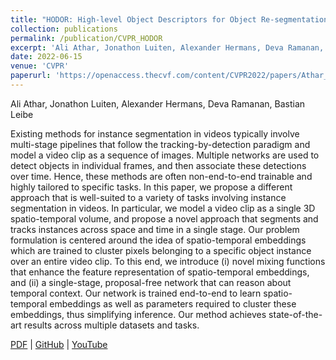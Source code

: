 ```yaml
---
title: "HODOR: High-level Object Descriptors for Object Re-segmentation in Video Learned from Static Images"
collection: publications
permalink: /publication/CVPR_HODOR
excerpt: 'Ali Athar, Jonathon Luiten, Alexander Hermans, Deva Ramanan, Bastian Leibe'
date: 2022-06-15
venue: 'CVPR'
paperurl: 'https://openaccess.thecvf.com/content/CVPR2022/papers/Athar_HODOR_High-Level_Object_Descriptors_for_Object_Re-Segmentation_in_Video_Learned_CVPR_2022_paper.pdf'
---
```

Ali Athar, Jonathon Luiten, Alexander Hermans, Deva Ramanan, Bastian Leibe

Existing methods for instance segmentation in videos typically involve multi-stage pipelines that follow the tracking-by-detection paradigm and model a video clip as a sequence of images. Multiple networks are used to detect objects in individual frames, and then associate these detections over time. Hence, these methods are often non-end-to-end trainable and highly tailored to specific tasks. In this paper, we propose a different approach that is well-suited to a variety of tasks involving instance segmentation in videos. In particular, we model a video clip as a single 3D spatio-temporal volume, and propose a novel approach that segments and tracks instances across space and time in a single stage. Our  problem formulation is centered around the idea of spatio-temporal embeddings which are trained to cluster pixels belonging to a specific object instance over an entire video clip. To this end, we introduce (i) novel mixing functions that enhance the feature representation of spatio-temporal embeddings, and (ii) a single-stage, proposal-free network that can reason about temporal context. Our network is trained end-to-end to learn spatio-temporal embeddings as well as parameters required to cluster these embeddings, thus simplifying inference. Our method achieves state-of-the-art results across multiple datasets and tasks.

[PDF](https://openaccess.thecvf.com/content/CVPR2022/papers/Athar_HODOR_High-Level_Object_Descriptors_for_Object_Re-Segmentation_in_Video_Learned_CVPR_2022_paper.pdf) | [GitHub](https://github.com/Ali2500/HODOR) | [YouTube](https://youtu.be/PyTY941izgo)
